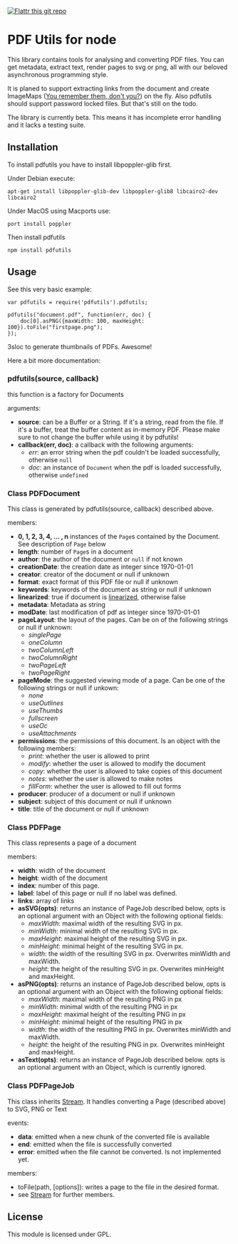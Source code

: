 [![Flattr this git repo](http://api.flattr.com/button/flattr-badge-large.png)](https://flattr.com/submit/auto?user_id=Gottox&url=https://github.com/Gottox/node-pdfutils&title=node-pdfutils&language=&tags=github&category=software)

PDF Utils for node
==================

This library contains tools for analysing and converting PDF files. You can
get metadata, extract text, render pages to svg or png, all with our beloved
asynchronous programming style.

It is planed to support extracting links from the document and create ImageMaps
([You remember them, don't you?](http://en.wikipedia.org/wiki/Image_map)) on
the fly. Also pdfutils should support password locked files.
But that's still on the todo.

The library is currently beta. This means it has incomplete error handling and
it lacks a testing suite.

Installation
------------

To install pdfutils you have to install libpoppler-glib first.

Under Debian execute:

	apt-get install libpoppler-glib-dev libpoppler-glib8 libcairo2-dev libcairo2

Under MacOS using Macports use:

	port install poppler

Then install pdfutils

	npm install pdfutils

Usage
-----

See this very basic example:

	var pdfutils = require('pdfutils').pdfutils;

	pdfutils("document.pdf", function(err, doc) {
		doc[0].asPNG({maxWidth: 100, maxHeight: 100}).toFile("firstpage.png");
	});

3sloc to generate thumbnails of PDFs. Awesome!

Here a bit more documentation:

### pdfutils(source, callback)

this function is a factory for Documents

arguments:

 * __source__: can be a Buffer or a String. If it's a string, read from the
  file. If it's a buffer, treat the buffer content as in-memory PDF.
  Please make sure to not change the buffer while using it by pdfutils!
 * __callback(err, doc)__: a callback with the following arguments:
   * _err_: an error string when the pdf couldn't be loaded successfully,
     otherwise `null`
   * _doc_: an instance of `Document` when the pdf is loaded successfully,
     otherwise `undefined`

### Class PDFDocument

This class is generated by pdfutils(source, callback) described above.

members:

 * __0, 1, 2, 3, 4, ... , n__ instances of the `Page`s contained by the
  Document. See description of `Page` below
 * __length__: number of `Page`s in a document
 * __author__: the author of the document or `null` if not known
 * __creationDate__: the creation date as integer since 1970-01-01
 * __creator__: creator of the document or null if unknown
 * __format__: exact format of this PDF file or null if unknown
 * __keywords__: keywords of the document as string or null if unknown
 * __linearized__: true if document is [linearized](http://www.citationsoftware.com/faqPDFlinearization.htm),
   otherwise false
 * __metadata__: Metadata as string
 * __modDate__: last modification of pdf as integer since 1970-01-01
 * __pageLayout__: the layout of the pages. Can be on of the following strings or null if unknown:
   * _singlePage_
   * _oneColumn_
   * _twoColumnLeft_
   * _twoColumnRight_
   * _twoPageLeft_
   * _twoPageRight_
 * __pageMode__: the suggested viewing mode of a page. Can be one of the following strings or null if unkown:
   * _none_
   * _useOutlines_
   * _useThumbs_
   * _fullscreen_
   * _useOc_
   * _useAttachments_
 * __permissions__: the permissions of this document. Is an object with the following members:
   * _print_: whether the user is allowed to print
   * _modify_: whether the user is allowed to modify the document
   * _copy_: whether the user is allowed to take copies of this document
   * _notes_: whether the user is allowed to make notes
   * _fillForm_: whether the user is allowed to fill out forms
 * __producer__: producer of a document or null if unknown
 * __subject__: subject of this document or null if unknown
 * __title__: title of the document or null if unknown

### Class PDFPage

This class represents a page of a document

members:

 * __width__: width of the document
 * __height__: width of the document
 * __index__: number of this page.
 * __label__: label of this page or null if no label was defined.
 * __links__: array of links
 * __asSVG(opts)__: returns an instance of PageJob described below, opts is an
   optional argument with an Object with the following optional fields:
   * _maxWidth_: maximal width of the resulting SVG in px.
   * _minWidth_: minimal width of the resulting SVG in px.
   * _maxHeight_: maximal height of the resulting SVG in px.
   * _minHeight_: minimal height of the resulting SVG in px.
   * _width_: the width of the resulting SVG in px. Overwrites minWidth and
     maxWidth.
   * _height_: the height of the resulting SVG in px. Overwrites minHeight and
     maxHeight.
 * __asPNG(opts)__: returns an instance of PageJob described below, opts is an
   optional argument with an Object with the following optional fields:
   * _maxWidth_: maximal width of the resulting PNG in px
   * _minWidth_: minimal width of the resulting PNG in px
   * _maxHeight_: maximal height of the resulting PNG in px
   * _minHeight_: minimal height of the resulting PNG in px
   * _width_: the width of the resulting PNG in px. Overwrites minWidth and
     maxWidth.
   * _height_: the height of the resulting PNG in px. Overwrites minHeight and
     maxHeight.
 * __asText(opts)__: returns an instance of PageJob described below. opts is an
   optional argument with an Object, which is currently ignored.

### Class PDFPageJob

This class inherits [Stream](http://nodejs.org/api/stream.html). It handles
converting a Page (described above) to SVG, PNG or Text

events:

 * __data__: emitted when a new chunk of the converted file is available
 * __end__: emitted when the file is successfully converted
 * __error__: emitted when the file cannot be converted. Is not implemented yet.

members:

 * toFile(path, \[options\]): writes a page to the file in the desired format.
 * see [Stream](http://nodejs.org/api/stream.html) for further members. 

License
-------

This module is licensed under GPL.
